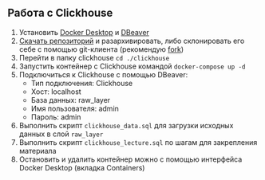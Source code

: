 ## Работа с Clickhouse
1. Установить [Docker Desktop](https://www.docker.com/products/docker-desktop/) и [DBeaver](https://dbeaver.io/download/)
1. [Скачать репозиторий](https://github.com/semcha/netology-pwh/archive/refs/heads/master.zip) и разархивировать, либо склонировать его себе с помощью git-клиента (рекомендую [fork](https://fork.dev/))
1. Перейти в папку clickhouse `cd ./clickhouse`
1. Запустить контейнер с Clickhouse командой `docker-compose up -d`
1. Подключиться к Clickhouse с помощью DBeaver:
    - Тип подключения: Clickhouse
    - Хост: localhost
    - База данных: raw_layer
    - Имя пользователя: admin
    - Пароль: admin
1. Выполнить скрипт `clickhouse_data.sql` для загрузки исходных данных в слой `raw_layer`
1. Выполнить скрипт `clickhouse_lecture.sql` по шагам для закрепления материала
1. Остановить и удалить контейнер можно c помощью интерфейса Docker Desktop (вкладка Containers)